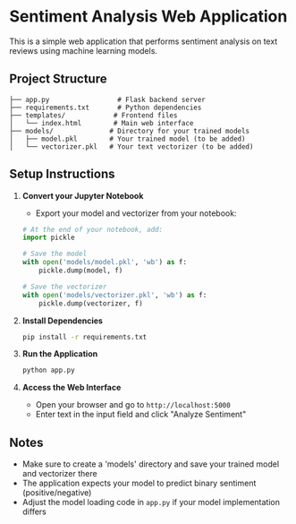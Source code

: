# Sentiment Analysis Web Application

This is a simple web application that performs sentiment analysis on text reviews using machine learning models.

## Project Structure
```
├── app.py                 # Flask backend server
├── requirements.txt       # Python dependencies
├── templates/            # Frontend files
│   └── index.html        # Main web interface
├── models/              # Directory for your trained models
│   ├── model.pkl        # Your trained model (to be added)
│   └── vectorizer.pkl   # Your text vectorizer (to be added)
```

## Setup Instructions

1. **Convert your Jupyter Notebook**
   - Export your model and vectorizer from your notebook:
   ```python
   # At the end of your notebook, add:
   import pickle
   
   # Save the model
   with open('models/model.pkl', 'wb') as f:
       pickle.dump(model, f)
   
   # Save the vectorizer
   with open('models/vectorizer.pkl', 'wb') as f:
       pickle.dump(vectorizer, f)
   ```

2. **Install Dependencies**
   ```bash
   pip install -r requirements.txt
   ```

3. **Run the Application**
   ```bash
   python app.py
   ```

4. **Access the Web Interface**
   - Open your browser and go to `http://localhost:5000`
   - Enter text in the input field and click "Analyze Sentiment"

## Notes
- Make sure to create a 'models' directory and save your trained model and vectorizer there
- The application expects your model to predict binary sentiment (positive/negative)
- Adjust the model loading code in `app.py` if your model implementation differs